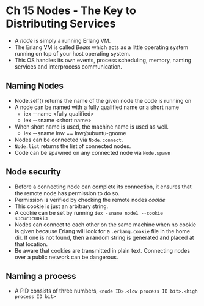 # Ch 15 Nodes - The Key to Distributing Services
* A *node* is simply a running Erlang VM.
* The Erlang VM is called *Beam* which acts as a little operating system running on top of your host operating system.
* This OS handles its own events, process scheduling, memory, naming services and interprocess communication.

## Naming Nodes
* Node.self() returns the name of the given node the code is running on
* A node can be named with a fully qualified name or a short name
    * iex --name \<fully qualified>
    * iex --sname \<short name>
* When short name is used, the machine name is used as well. 
    * iex --sname lnw == lnw@ubuntu-gnome
* Nodes can be connected via ```Node.connect```.
* ```Node.list``` returns the list of connected nodes.
* Code can be spawned on any connected node via ```Node.spawn```

## Node security
* Before a connecting node can complete its connection, it ensures that the remote node has permission to do so.
* Permission is verified by checking the remote nodes *cookie*
* This cookie is just an arbitrary string.
* A cookie can be set by running ```iex -sname node1 --cookie s3cur3c00ki3```
* Nodes can connect to each other on the same machine when no cookie is given because Erlang will look for a ```.erlang.cookie``` file in the home dir. If one is not found, then a random string is generated and placed at that location.
* Be aware that cookies are transmitted in plain text. Connecting nodes over a public network can be dangerous.

## Naming a process
* A PID consists of three numbers, ```<node ID>.<low process ID bit>.<high process ID bit>```